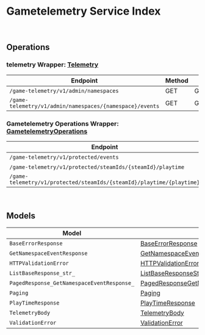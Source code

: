 [//]: # (Code generated. DO NOT EDIT.)

# Gametelemetry Service Index

&nbsp;

## Operations

### telemetry Wrapper:  [Telemetry](../../module-gametelemetry/src/main/java/net/accelbyte/sdk/api/gametelemetry/wrappers/Telemetry.java)
| Endpoint | Method | ID | Class | Example |
|---|---|---|---|---|
| `/game-telemetry/v1/admin/namespaces` | GET | GetNamespacesGameTelemetryV1AdminNamespacesGet | [GetNamespacesGameTelemetryV1AdminNamespacesGet](../../module-gametelemetry/src/main/java/net/accelbyte/sdk/api/gametelemetry/operations/telemetry/GetNamespacesGameTelemetryV1AdminNamespacesGet.java) | [GetNamespacesGameTelemetryV1AdminNamespacesGet](../../samples/cli/src/main/java/net/accelbyte/sdk/cli/api/gametelemetry/telemetry/GetNamespacesGameTelemetryV1AdminNamespacesGet.java) |
| `/game-telemetry/v1/admin/namespaces/{namespace}/events` | GET | GetEventsGameTelemetryV1AdminNamespacesNamespaceEventsGet | [GetEventsGameTelemetryV1AdminNamespacesNamespaceEventsGet](../../module-gametelemetry/src/main/java/net/accelbyte/sdk/api/gametelemetry/operations/telemetry/GetEventsGameTelemetryV1AdminNamespacesNamespaceEventsGet.java) | [GetEventsGameTelemetryV1AdminNamespacesNamespaceEventsGet](../../samples/cli/src/main/java/net/accelbyte/sdk/cli/api/gametelemetry/telemetry/GetEventsGameTelemetryV1AdminNamespacesNamespaceEventsGet.java) |

### Gametelemetry Operations Wrapper:  [GametelemetryOperations](../../module-gametelemetry/src/main/java/net/accelbyte/sdk/api/gametelemetry/wrappers/GametelemetryOperations.java)
| Endpoint | Method | ID | Class | Example |
|---|---|---|---|---|
| `/game-telemetry/v1/protected/events` | POST | ProtectedSaveEventsGameTelemetryV1ProtectedEventsPost | [ProtectedSaveEventsGameTelemetryV1ProtectedEventsPost](../../module-gametelemetry/src/main/java/net/accelbyte/sdk/api/gametelemetry/operations/gametelemetry_operations/ProtectedSaveEventsGameTelemetryV1ProtectedEventsPost.java) | [ProtectedSaveEventsGameTelemetryV1ProtectedEventsPost](../../samples/cli/src/main/java/net/accelbyte/sdk/cli/api/gametelemetry/gametelemetry_operations/ProtectedSaveEventsGameTelemetryV1ProtectedEventsPost.java) |
| `/game-telemetry/v1/protected/steamIds/{steamId}/playtime` | GET | ProtectedGetPlaytimeGameTelemetryV1ProtectedSteamIdsSteamIdPlaytimeGet | [ProtectedGetPlaytimeGameTelemetryV1ProtectedSteamIdsSteamIdPlaytimeGet](../../module-gametelemetry/src/main/java/net/accelbyte/sdk/api/gametelemetry/operations/gametelemetry_operations/ProtectedGetPlaytimeGameTelemetryV1ProtectedSteamIdsSteamIdPlaytimeGet.java) | [ProtectedGetPlaytimeGameTelemetryV1ProtectedSteamIdsSteamIdPlaytimeGet](../../samples/cli/src/main/java/net/accelbyte/sdk/cli/api/gametelemetry/gametelemetry_operations/ProtectedGetPlaytimeGameTelemetryV1ProtectedSteamIdsSteamIdPlaytimeGet.java) |
| `/game-telemetry/v1/protected/steamIds/{steamId}/playtime/{playtime}` | PUT | ProtectedUpdatePlaytimeGameTelemetryV1ProtectedSteamIdsSteamIdPlaytimePlaytimePut | [ProtectedUpdatePlaytimeGameTelemetryV1ProtectedSteamIdsSteamIdPlaytimePlaytimePut](../../module-gametelemetry/src/main/java/net/accelbyte/sdk/api/gametelemetry/operations/gametelemetry_operations/ProtectedUpdatePlaytimeGameTelemetryV1ProtectedSteamIdsSteamIdPlaytimePlaytimePut.java) | [ProtectedUpdatePlaytimeGameTelemetryV1ProtectedSteamIdsSteamIdPlaytimePlaytimePut](../../samples/cli/src/main/java/net/accelbyte/sdk/cli/api/gametelemetry/gametelemetry_operations/ProtectedUpdatePlaytimeGameTelemetryV1ProtectedSteamIdsSteamIdPlaytimePlaytimePut.java) |


&nbsp;

## Models

| Model | Class |
|---|---|
| `BaseErrorResponse` | [BaseErrorResponse](../../module-gametelemetry/src/main/java/net/accelbyte/sdk/api/gametelemetry/models/BaseErrorResponse.java) |
| `GetNamespaceEventResponse` | [GetNamespaceEventResponse](../../module-gametelemetry/src/main/java/net/accelbyte/sdk/api/gametelemetry/models/GetNamespaceEventResponse.java) |
| `HTTPValidationError` | [HTTPValidationError](../../module-gametelemetry/src/main/java/net/accelbyte/sdk/api/gametelemetry/models/HTTPValidationError.java) |
| `ListBaseResponse_str_` | [ListBaseResponseStr](../../module-gametelemetry/src/main/java/net/accelbyte/sdk/api/gametelemetry/models/ListBaseResponseStr.java) |
| `PagedResponse_GetNamespaceEventResponse_` | [PagedResponseGetNamespaceEventResponse](../../module-gametelemetry/src/main/java/net/accelbyte/sdk/api/gametelemetry/models/PagedResponseGetNamespaceEventResponse.java) |
| `Paging` | [Paging](../../module-gametelemetry/src/main/java/net/accelbyte/sdk/api/gametelemetry/models/Paging.java) |
| `PlayTimeResponse` | [PlayTimeResponse](../../module-gametelemetry/src/main/java/net/accelbyte/sdk/api/gametelemetry/models/PlayTimeResponse.java) |
| `TelemetryBody` | [TelemetryBody](../../module-gametelemetry/src/main/java/net/accelbyte/sdk/api/gametelemetry/models/TelemetryBody.java) |
| `ValidationError` | [ValidationError](../../module-gametelemetry/src/main/java/net/accelbyte/sdk/api/gametelemetry/models/ValidationError.java) |
